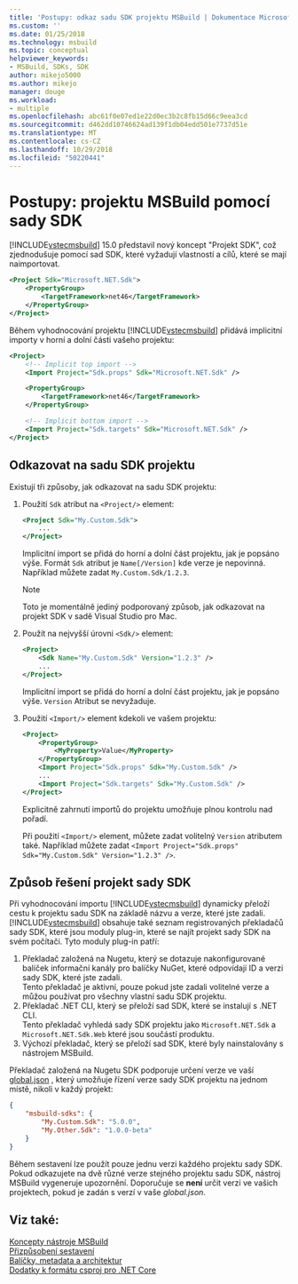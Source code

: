 ```yaml
---
title: 'Postupy: odkaz sadu SDK projektu MSBuild | Dokumentace Microsoftu'
ms.custom: ''
ms.date: 01/25/2018
ms.technology: msbuild
ms.topic: conceptual
helpviewer_keywords:
- MSBuild, SDKs, SDK
author: mikejo5000
ms.author: mikejo
manager: douge
ms.workload:
- multiple
ms.openlocfilehash: abc61f0e07ed1e22d0ec3b2c8fb15d66c9eea3cd
ms.sourcegitcommit: d462dd10746624ad139f1db04edd501e7737d51e
ms.translationtype: MT
ms.contentlocale: cs-CZ
ms.lasthandoff: 10/29/2018
ms.locfileid: "50220441"
---
```

# <a name="how-to-use-msbuild-project-sdks"></a>Postupy: projektu MSBuild pomocí sady SDK

[!INCLUDE[vstecmsbuild](../extensibility/internals/includes/vstecmsbuild_md.md)] 15.0 představil nový koncept "Projekt SDK", což zjednodušuje pomocí sad SDK, které vyžadují vlastností a cílů, které se mají naimportovat.

```xml
<Project Sdk="Microsoft.NET.Sdk">
    <PropertyGroup>
        <TargetFramework>net46</TargetFramework>
    </PropertyGroup>
</Project>
```

Během vyhodnocování projektu [!INCLUDE[vstecmsbuild](../extensibility/internals/includes/vstecmsbuild_md.md)] přidává implicitní importy v horní a dolní části vašeho projektu:

```xml
<Project>
    <!-- Implicit top import -->
    <Import Project="Sdk.props" Sdk="Microsoft.NET.Sdk" />

    <PropertyGroup>
        <TargetFramework>net46</TargetFramework>
    </PropertyGroup>

    <!-- Implicit bottom import -->
    <Import Project="Sdk.targets" Sdk="Microsoft.NET.Sdk" />
</Project>
```

## <a name="reference-a-project-sdk"></a>Odkazovat na sadu SDK projektu

 Existují tři způsoby, jak odkazovat na sadu SDK projektu:

1. Použití `Sdk` atribut na `<Project/>` element:

    ```xml
    <Project Sdk="My.Custom.Sdk">
        ...
    </Project>
    ```

    Implicitní import se přidá do horní a dolní část projektu, jak je popsáno výše.  Formát `Sdk` atribut je `Name[/Version]` kde verze je nepovinná.  Například můžete zadat `My.Custom.Sdk/1.2.3`.

    > [!NOTE]
    > Toto je momentálně jediný podporovaný způsob, jak odkazovat na projekt SDK v sadě Visual Studio pro Mac.

2. Použít na nejvyšší úrovni `<Sdk/>` element:

    ```xml
    <Project>
        <Sdk Name="My.Custom.Sdk" Version="1.2.3" />
        ...
    </Project>
   ```

   Implicitní import se přidá do horní a dolní část projektu, jak je popsáno výše.  `Version` Atribut se nevyžaduje.

3. Použití `<Import/>` element kdekoli ve vašem projektu:

    ```xml
    <Project>
        <PropertyGroup>
            <MyProperty>Value</MyProperty>
        </PropertyGroup>
        <Import Project="Sdk.props" Sdk="My.Custom.Sdk" />
        ...
        <Import Project="Sdk.targets" Sdk="My.Custom.Sdk" />
    </Project>
   ```

   Explicitně zahrnutí importů do projektu umožňuje plnou kontrolu nad pořadí.

   Při použití `<Import/>` element, můžete zadat volitelný `Version` atributem také.  Například můžete zadat `<Import Project="Sdk.props" Sdk="My.Custom.Sdk" Version="1.2.3" />`.

## <a name="how-project-sdks-are-resolved"></a>Způsob řešení projekt sady SDK

Při vyhodnocování importu [!INCLUDE[vstecmsbuild](../extensibility/internals/includes/vstecmsbuild_md.md)] dynamicky přeloží cestu k projektu sadu SDK na základě názvu a verze, které jste zadali.  [!INCLUDE[vstecmsbuild](../extensibility/internals/includes/vstecmsbuild_md.md)] obsahuje také seznam registrovaných překladačů sady SDK, které jsou moduly plug-in, které se najít projekt sady SDK na svém počítači.  Tyto moduly plug-in patří:

1. Překladač založená na Nugetu, který se dotazuje nakonfigurované balíček informační kanály pro balíčky NuGet, které odpovídají ID a verzi sady SDK, které jste zadali.<br/>
   Tento překladač je aktivní, pouze pokud jste zadali volitelné verze a můžou používat pro všechny vlastní sadu SDK projektu.  
2. Překladač .NET CLI, který se přeloží sad SDK, které se instalují s .NET CLI.<br/>
   Tento překladač vyhledá sady SDK projektu jako `Microsoft.NET.Sdk` a `Microsoft.NET.Sdk.Web` které jsou součástí produktu.
3. Výchozí překladač, který se přeloží sad SDK, které byly nainstalovány s nástrojem MSBuild.

Překladač založená na Nugetu SDK podporuje určení verze ve vaší [global.json](https://docs.microsoft.com/dotnet/core/tools/global-json) , který umožňuje řízení verze sady SDK projektu na jednom místě, nikoli v každý projekt:

```json
{
    "msbuild-sdks": {
        "My.Custom.Sdk": "5.0.0",
        "My.Other.Sdk": "1.0.0-beta"
    }
}
```

Během sestavení lze použít pouze jednu verzi každého projektu sady SDK.  Pokud odkazujete na dvě různé verze stejného projektu sadu SDK, nástroj MSBuild vygeneruje upozornění.  Doporučuje se **není** určit verzi ve vašich projektech, pokud je zadán s verzí v vaše *global.json*.  

## <a name="see-also"></a>Viz také:

 [Koncepty nástroje MSBuild](../msbuild/msbuild-concepts.md)   
 [Přizpůsobení sestavení](../msbuild/customize-your-build.md)   
 [Balíčky, metadata a architektur](/dotnet/core/packages)   
 [Dodatky k formátu csproj pro .NET Core](/dotnet/core/tools/csproj)
